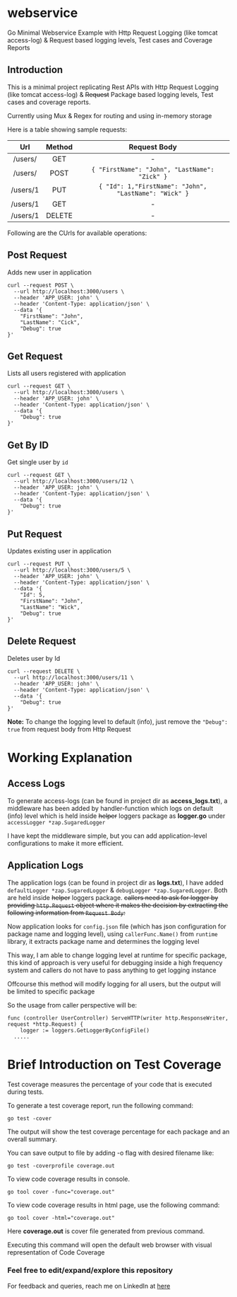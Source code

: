 # webservice
Go Minimal Webservice Example with Http Request Logging (like tomcat access-log) & Request based logging levels, Test cases and Coverage Reports


## Introduction

This is a minimal project replicating Rest APIs with Http Request Logging (like tomcat access-log) & ~~Request~~ Package based logging levels, Test cases and coverage reports.

Currently using Mux & Regex for routing and using in-memory storage

Here is a table showing sample requests:

| **Url**| **Method**| **Request Body**|
|:-: |:-: |:-: |
| /users/| GET| -|
| /users/| POST| ```{ "FirstName": "John", "LastName": "Zick" }```|
| /users/1| PUT| ```{ "Id": 1,"FirstName": "John", "LastName": "Wick" }```|
| /users/1| GET| -|
| /users/1| DELETE| -|



Following are the CUrls for available operations:

## Post Request ##

Adds new user in application

```
curl --request POST \
  --url http://localhost:3000/users \
  --header 'APP_USER: john' \
  --header 'Content-Type: application/json' \
  --data '{
	"FirstName": "John",
	"LastName": "Cick",
	"Debug": true
}'
```


## Get Request ##

Lists all users registered with application

```
curl --request GET \
  --url http://localhost:3000/users \
  --header 'APP_USER: john' \
  --header 'Content-Type: application/json' \
  --data '{
	"Debug": true
}'
```


## Get By ID ##

Get single user by `id`

```
curl --request GET \
  --url http://localhost:3000/users/12 \
  --header 'APP_USER: john' \
  --header 'Content-Type: application/json' \
  --data '{
	"Debug": true
}'
```


## Put Request ##

Updates existing user in application

```
curl --request PUT \
  --url http://localhost:3000/users/5 \
  --header 'APP_USER: john' \
  --header 'Content-Type: application/json' \
  --data '{
	"Id": 5,
	"FirstName": "John",
	"LastName": "Wick",
	"Debug": true
}'
```

## Delete Request ##

Deletes user by Id

```
curl --request DELETE \
  --url http://localhost:3000/users/11 \
  --header 'APP_USER: john' \
  --header 'Content-Type: application/json' \
  --data '{
	"Debug": true
}'
```

**Note:** To change the logging level to default (info), just remove the `"Debug": true` from request body from Http Request


# Working Explanation

## Access Logs ##

To generate access-logs (can be found in project dir as **access_logs.txt**), a middleware has been added by handler-function which logs on default (info) level which is held inside ~~helper~~ loggers package as **logger.go** under `accessLogger *zap.SugaredLogger`


I have kept the middleware simple, but you can add application-level configurations to make it more efficient.


## Application Logs ##

The application logs (can be found in project dir as **logs.txt**), I have added `defaultLogger *zap.SugaredLogger` & `debugLogger *zap.SugaredLogger`. Both are held inside ~~helper~~ loggers package. ~~callers need to ask for logger by providing `http.Request` object where it makes the decision by extracting the following information from `Request Body`:~~

Now application looks for `config.json` file (which has json configuration for package name and logging level), using `callerFunc.Name()` from `runtime` library, it extracts package name and determines the logging level

This way, I am able to change logging level at runtime for specific package, this kind of approach is very useful for debugging inside a high frequency system and callers do not have to pass anything to get logging instance


Offcourse this method will modify logging for all users, but the output will be limited to specific package


So the usage from caller perspective will be:


```
func (controller UserController) ServeHTTP(writer http.ResponseWriter, request *http.Request) {
	logger := loggers.GetLoggerByConfigFile()
  .....
```


# Brief Introduction on Test Coverage

Test coverage measures the percentage of your code that is executed during tests.

To generate a test coverage report, run the following command:


```
go test -cover
```

The output will show the test coverage percentage for each package and an overall summary.

You can save output to file by adding -o flag with desired filename like:

```
go test -coverprofile coverage.out
```

To view code coverage results in console.


```
go tool cover -func="coverage.out"
```

To view code coverage results in html page, use the following command:

```
go tool cover -html="coverage.out"
```

Here **coverage.out** is cover file generated from previous command.

Executing this command will open the default web browser with visual representation of Code Coverage



### Feel free to edit/expand/explore this repository

For feedback and queries, reach me on LinkedIn at [here](https://www.linkedin.com/in/usama28232/?original_referer=)